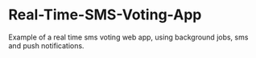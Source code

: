 Real-Time-SMS-Voting-App
========================

Example of a real time sms voting web app, using background jobs, sms and push notifications.

